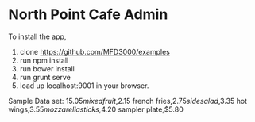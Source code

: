 
# North Point Cafe Admin
To install the app,
1.  clone https://github.com/MFD3000/examples
2. run npm install
3. run bower install
4. run grunt serve
5. load up localhost:9001  in your browser. 

Sample Data set:
$15.05
mixed fruit,$2.15
french fries,$2.75
side salad,$3.35
hot wings,$3.55
mozzarella sticks,$4.20
sampler plate,$5.80
